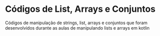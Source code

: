 # Códigos de List, Arrays e Conjuntos

Códigos de manipulação de strings, list, arrays e conjuntos que foram 
desenvolvidos durante as aulas de manipulando lists e arrays em kotlin
